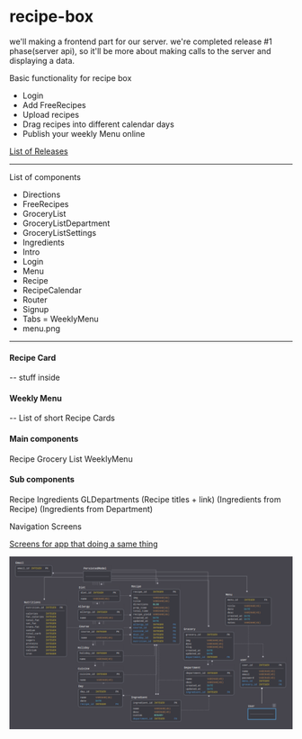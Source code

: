 # recipe-box

we'll making a frontend part for our server. we're completed release #1 phase(server api), so it'll be more about making calls to the server and displaying a data.

Basic functionality for recipe box
- Login
- Add FreeRecipes
- Upload recipes
- Drag recipes into different calendar days
- Publish your weekly Menu online


[List of Releases](https://chickenkyiv.gitbook.io/documentation/recipebox-releases-plan)

---

List of components

- Directions
- FreeRecipes
- GroceryList
- GroceryListDepartment
- GroceryListSettings
- Ingredients
- Intro
- Login
- Menu
- Recipe
- RecipeCalendar
- Router
- Signup
- Tabs
= WeeklyMenu
- menu.png

---------------

#### Recipe Card
 -- stuff inside

#### Weekly Menu
 -- List of short Recipe Cards

 #### Main components
  Recipe
  Grocery List
  WeeklyMenu

 #### Sub components
  Recipe Ingredients
  GLDepartments
  (Recipe titles + link)
  (Ingredients from Recipe)
  (Ingredients from Department)

  Navigation
 Screens


[Screens for app that doing a same thing](https://github.com/GroceriStar/creative/blob/master/app%20screens%20at%20one%20place.md)

![DB Schema](https://github.com/ChickenKyiv/creative/blob/master/Recipe-ChickenKyiv-Release%231%20Schema%20%20%20SqlDBM.png "Logo Title Text 1")
